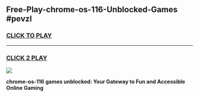
## Free-Play-chrome-os-116-Unblocked-Games #pevzl
<h3>
<a href="https://news.freeplayer.one?title=chrome-os-116&ref=8M">CLICK TO PLAY</a></h3>
<hr>

<h3>
<a href="https://news.freeplayer.one?title=chrome-os-116&ref=8M">CLICK 2 PLAY</a>
  
</h3>

<a href="https://news.freeplayer.one?title=chrome-os-116&ref=8M"><img src="https://clearcache.store/games.png"></a>


**chrome-os-116 games unblocked: Your Gateway to Fun and Accessible Online Gaming**

